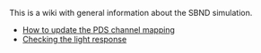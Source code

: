 This is a wiki with general information about the SBND simulation.

- [How to update the PDS channel mapping](Update_PDS_Channel_Mapping.md)
- [Checking the light response](Check_Light_Response.md)
